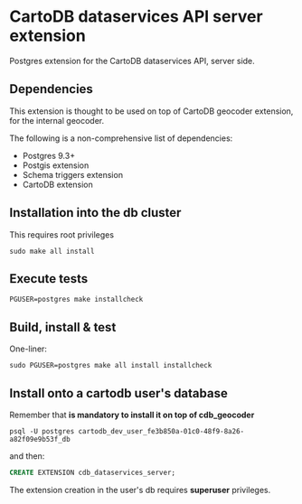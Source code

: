 # CartoDB dataservices API server extension
Postgres extension for the CartoDB dataservices API, server side.

## Dependencies
This extension is thought to be used on top of CartoDB geocoder extension, for the internal geocoder. 

The following is a non-comprehensive list of dependencies:

- Postgres 9.3+
- Postgis extension
- Schema triggers extension
- CartoDB extension

## Installation into the db cluster
This requires root privileges
```
sudo make all install
```

## Execute tests
```
PGUSER=postgres make installcheck
```

## Build, install & test
One-liner:
```
sudo PGUSER=postgres make all install installcheck
```

## Install onto a cartodb user's database

Remember that **is mandatory to install it on top of cdb_geocoder**

```
psql -U postgres cartodb_dev_user_fe3b850a-01c0-48f9-8a26-a82f09e9b53f_db
```

and then:

```sql
CREATE EXTENSION cdb_dataservices_server;
```

The extension creation in the user's db requires **superuser** privileges.

